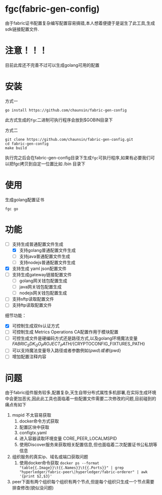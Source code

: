 # fgc(fabric-gen-config)

由于fabric证书配置复杂编写配置容易搞错,本人想着便捷于是诞生了此工具,生成sdk链接配置文件.

# 注意！！！

目前此库还不完善不过可以生成golang可用的配置

# 安装

方式一

```shell
go install https://github.com/chaunsin/fabric-gen-config
```

此方式生成的`fgc`二进制可执行程序会放到$GOBIN目录下

方式二

```shell
git clone https://github.com/chaunsin/fabric-gen-config.git
cd fabric-gen-config
make build
```

执行完之后会在fabric-gen-config目录下生成`fgc`可执行程序,如果有必要我们可以把fgc拷贝到自定一位置比如 /bin 目录下

# 使用

生成golang配置证书

```shell
fgc go
```

# 功能

- [ ] 支持生成普通配置文件生成
    - [x] 支持golang普通配置文件生成
    - [ ] 支持java普通配置文件生成
    - [ ] 支持nodejs普通配置文件生成
- [x] 支持生成 yaml json配置文件
- [ ] 支持生成gateway链接配置文件
    - [ ] golang网关钱包配置生成
    - [ ] java网关钱包配置生成
    - [ ] nodejs网关钱包配置生成
- [ ] 支持sftp读取配置文件
- [ ] 支持ftp读取配置文件

细节功能：

- [x] 可控制生成双tls认证方式
- [ ] 可控制生成 Metrics Operations CA配置作用于模块配置
- [ ] 可控生成文件是硬编码方式还是路径方式,以及golang环境魔法变量${FABRIC_SDK_GO_PROJECT_PATH}/${CRYPTOCONFIG_FIXTURES_PATH}
- [ ] 可以支持魔法变量导入路径或者参数例如$(pwd)或者${pwd}
- [ ] 增加配置注释内容

# 问题

由于fabric组件服务较多,配置复杂,天生自带分布式属性多机部署,在实际生成环境中会更加恶劣,因此此工具也面临着一些配置文件需要二次修改的问题,目前碰到的痛点有如下

1. mspid 不太容易获取
    1. docker命令方式获取
    2. 配置区块中获取
    3. configtx.yaml
    4. 进入容器读取环境变量 CORE_PEER_LOCALMSPID
    5. 使用Discover服务来获取相关配置信息,但也面临着二次配置证书公私钥等信息
2. 组织服务的真实ip、域名或端口获取问题
    1. 使用docker命令获取
       `docker ps --format "table{{.Image}}\t{{.Names}}\t{{.Ports}}" | grep "hyperledger/fabric-peer\|hyperledger/fabric-orderer" | awk '{print $2,$3}'`
3. peer下面有两个组织每个组织有两个节点,但是每个组织只生成一个节点需要排查修改(貌似没问题)